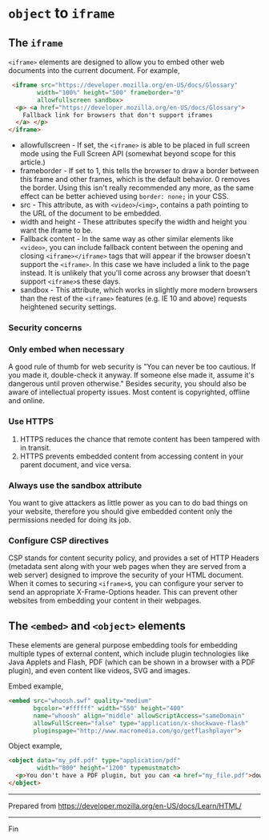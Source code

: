 # `object` to `iframe`

## The `iframe`

 `<iframe>` elements are designed to allow you to embed other web documents into the current document. For example,

```html
 <iframe src="https://developer.mozilla.org/en-US/docs/Glossary"
        width="100%" height="500" frameborder="0"
        allowfullscreen sandbox>
  <p> <a href="https://developer.mozilla.org/en-US/docs/Glossary">
    Fallback link for browsers that don't support iframes
  </a> </p>
</iframe>
```

* allowfullscreen - If set, the `<iframe>` is able to be placed in full screen mode using the Full Screen API (somewhat beyond scope for this article.)
* frameborder - If set to 1, this tells the browser to draw a border between this frame and other frames, which is the default behavior. 0 removes the border. Using this isn't really recommended any more, as the same effect can be better achieved using `border: none;` in your CSS.
* src - This attribute, as with `<video>`/`<img>`, contains a path pointing to the URL of the document to be embedded.
* width and height - These attributes specify the width and height you want the iframe to be.
* Fallback content - In the same way as other similar elements like `<video>`, you can include fallback content between the opening and closing `<iframe></iframe>` tags that will appear if the browser doesn't support the `<iframe>`. In this case we have included a link to the page instead. It is unlikely that you'll come across any browser that doesn't support `<iframe>`s these days.
* sandbox - This attribute, which works in slightly more modern browsers than the rest of the `<iframe>` features (e.g. IE 10 and above) requests heightened security settings.

### Security concerns

### Only embed when necessary

A good rule of thumb for web security is "You can never be too cautious. If you made it, double-check it anyway. If someone else made it, assume it's dangerous until proven otherwise." Besides security, you should also be aware of intellectual property issues. Most content is copyrighted, offline and online.

### Use HTTPS

1. HTTPS reduces the chance that remote content has been tampered with in transit.
1. HTTPS prevents embedded content from accessing content in your parent document, and vice versa.

### Always use the sandbox attribute

You want to give attackers as little power as you can to do bad things on your website, therefore you should give embedded content only the permissions needed for doing its job.

### Configure CSP directives

CSP stands for content security policy, and provides a set of HTTP Headers (metadata sent along with your web pages when they are served from a web server) designed to improve the security of your HTML document. When it comes to securing `<iframe>`s, you can configure your server to send an appropriate X-Frame-Options  header. This can prevent other websites from embedding your content in their webpages.

## The `<embed>` and `<object>` elements

These elements are general purpose embedding tools for embedding multiple types of external content, which include plugin technologies like Java Applets and Flash, PDF (which can be shown in a browser with a PDF plugin), and even content like videos, SVG and images.

Embed example,

```html
<embed src="whoosh.swf" quality="medium"
       bgcolor="#ffffff" width="550" height="400"
       name="whoosh" align="middle" allowScriptAccess="sameDomain"
       allowFullScreen="false" type="application/x-shockwave-flash"
       pluginspage="http://www.macromedia.com/go/getflashplayer">
```

Object example,

```html
<object data="my_pdf.pdf" type="application/pdf"
        width="800" height="1200" typemustmatch>
  <p>You don't have a PDF plugin, but you can <a href="my_file.pdf">download the PDF file.</a></p>
</object>
```

---

Prepared from <https://developer.mozilla.org/en-US/docs/Learn/HTML/>

---

Fin
